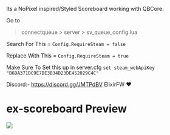 Its a NoPixel inspired/Styled Scoreboard working with QBCore.

Go to 
> connectqueue > server > sv_queue_config.lua</sup>

Search For This = ```Config.RequireSteam = false```

Replace With This = ```Config.RequireSteam = true```

Make Sure To Set this up in server.cfg
``set steam_webApiKey "B6DA371DC9E7DE3B34D23DE452029C4C"``

Discord:- https://discord.gg/JMTPdBV ElixirFW ❤️

# ex-scoreboard Preview

![](https://user-images.githubusercontent.com/96543010/172015423-3d17b25a-d060-4d5f-9308-2d3775971f18.png)
